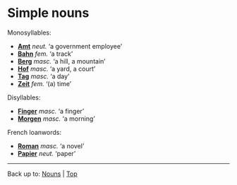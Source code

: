 # Simple nouns

Monosyllables:
- **[Amt](a/am/Amt.md)** *neut.* ‘a government employee’
- **[Bahn](b/ba/Bahn.md)** *fem.* ‘a track’
- **[Berg](b/be/Berg.md)** *masc.* ‘a hill, a mountain’
- **[Hof](h/ho/Hof.md)** *masc.* ‘a yard, a court’
- **[Tag](t/ta/Tag.md)** *masc.* ‘a day’
- **[Zeit](z/ze/Zeit.md)** *fem.* ‘(a) time’

Disyllables:
- **[Finger](f/fi/Finger.md)** *masc.* ‘a finger’
- **[Morgen](m/mo/Morgen.md)** *masc.* ‘a morning’

French loanwords:
- **[Roman](r/ro/Roman.md)** *masc.* ‘a novel’
- **[Papier](p/pa/Papier.md)** *neut.* ‘paper’

----

Back up to: [Nouns](index.md) | [Top](../index.md)
